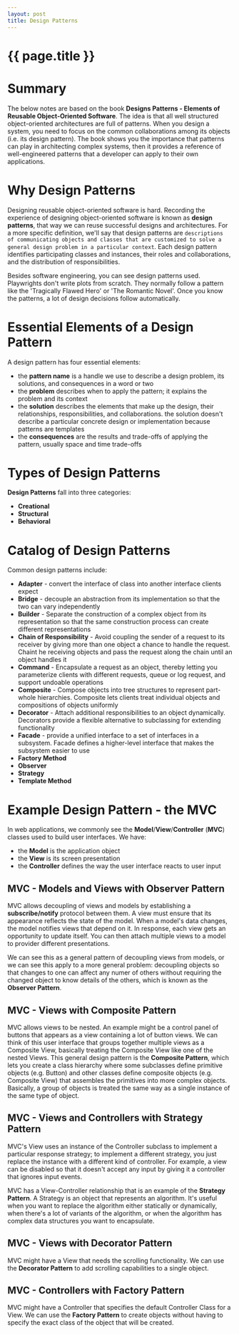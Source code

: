```yaml
---
layout: post
title: Design Patterns
---
```



# {{ page.title }}

# Summary

The below notes are based on the book __Designs Patterns - Elements of Reusable Object-Oriented Software__.
The idea is that all well structured object-oriented architectures are full of patterns. When you design a system, you
need to focus on the common collaborations among its objects (i.e. its design pattern). The book shows you the 
importance that patterns can play in architecting complex systems, then it provides a reference of well-engineered 
patterns that a developer can apply to their own applications.

# Why Design Patterns

Designing reusable object-oriented software is hard. Recording the experience of designing object-oriented software
is known as __design patterns__, that way we can reuse successful designs and architectures. For a more specific
definition, we'll say that design patterns are `descriptions of communicating objects and classes that are customized
to solve a general design problem in a particular context`. Each design pattern identifies participating classes
and instances, their roles and collaborations, and the distribution of responsibilities.

Besides software engineering, you can see design patterns used. Playwrights don't write plots from scratch.
They normally follow a pattern like the 'Tragically Flawed Hero' or 'The Romantic Novel'. Once you know the patterns,
a lot of design decisions follow automatically.

# Essential Elements of a Design Pattern

A design pattern has four essential elements:

* the __pattern name__ is a handle we use to describe a design problem, its solutions, and consequences in a word or two
* the __problem__ describes when to apply the pattern; it explains the problem and its context
* the __solution__ describes the elements that make up the design, their relationships, responsibilities, and collaborations.
  the solution doesn't describe a particular concrete design or implementation because patterns are templates
* the __consequences__ are the results and trade-offs of applying the pattern, usually space and time trade-offs

# Types of Design Patterns

__Design Patterns__ fall into three categories:

* __Creational__
* __Structural__
* __Behavioral__

# Catalog of Design Patterns

Common design patterns include:

* __Adapter__ - convert the interface of class into another interface clients expect
* __Bridge__ - decouple an abstraction from its implementation so that the two can vary independently
* __Builder__ - Separate the construction of a complex object from its representation so that the same construction
                process can create different representations
* __Chain of Responsibility__ - Avoid coupling the sender of a request to its receiver by giving more than one object
                                a chance to handle the request. Chaint he receiving objects and pass the request along
                                the chain until an object handles it
* __Command__ - Encapsulate a request as an object, thereby letting you parameterize clients with different requests,
                queue or log request, and support undoable operations
* __Composite__ - Compose objects into tree structures to represent part-whole hierarchies. Composite lets clients
                  treat individual objects and compositions of objects uniformly
* __Decorator__ - Attach additional responsibilities to an object dynamically. Decorators provide a flexible
                  alternative to subclassing for extending functionality
* __Facade__ - provide a unified interface to a set of interfaces in a subsystem. Facade defines a higher-level
               interface that makes the subsystem easier to use
* __Factory Method__
* __Observer__
* __Strategy__
* __Template Method__

# Example Design Pattern - the MVC 

In web applications, we commonly see the __Model__/__View__/__Controller__ (__MVC__) classes used to build
user interfaces. We have:

* the __Model__ is the application object
* the __View__ is its screen presentation
* the __Controller__ defines the way the user interface reacts to user input

## MVC - Models and Views with Observer Pattern

MVC allows decoupling of views and models by establishing a __subscribe/notify__ protocol between them. A view must
ensure that its appearance reflects the state of the model. When a model's data changes, the model notifies views
that depend on it. In response, each view gets an opportunity to update itself. You can then attach multiple views
to a model to provider different presentations.

We can see this as a general pattern of decoupling views from models, or we can see this apply to a more general
problem: decoupling objects so that changes to one can affect any numer of others without requiring the changed object
to know details of the others, which is known as the __Observer Pattern__.

## MVC - Views with Composite Pattern

MVC allows views to be nested. An example might be a control panel of buttons that appears as a view containing
a lot of button views. We can think of this user interface that groups together multiple views as a Composite View,
basically treating the Composite View like one of the nested Views. This general design pattern is the
__Composite Pattern__, which lets you create a class hierarchy where some subclasses define primitive objects (e.g.
Button) and other classes define composite objects (e.g. Composite View) that assembles the primitives into more
complex objects. Basically, a group of objects is treated the same way as a single instance of the same type of object.

## MVC - Views and Controllers with Strategy Pattern

MVC's View uses an instance of the Controller subclass to implement a particular response strategy; to implement
a different strategy, you just replace the instance with a different kind of controller. For example, a view can be
disabled so that it doesn't accept any input by giving it a controller that ignores input events.

MVC has a View-Controller relationship that is an example of the __Strategy Pattern__. A Strategy is an object that
represents an algorithm. It's useful when you want to replace the algorithm either statically or dynamically,
when there's a lot of variants of the algorithm, or when the algorithm has complex data structures you want to
encapsulate.

## MVC - Views with Decorator Pattern

MVC might have a View that needs the scrolling functionality. We can use the __Decorator Pattern__ to add
scrolling capabilities to a single object.

## MVC - Controllers with Factory Pattern

MVC might have a Controller that specifies the default Controller Class for a View. We can use the __Factory Pattern__
to create objects without having to specify the exact class of the object that will be created.
